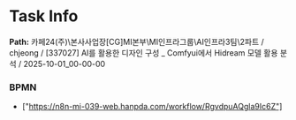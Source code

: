 # Task Info

**Path:** 카페24(주)\본사사업장\[CG]MI본부\MI인프라그룹\AI인프라3팀\2파트 / chjeong / [337027] AI를 활용한 디자인 구성 _ Comfyui에서 Hidream 모델 활용 분석 / 2025-10-01_00-00-00

### BPMN
- ["https://n8n-mi-039-web.hanpda.com/workflow/RgvdpuAQgla9Ic6Z"]

